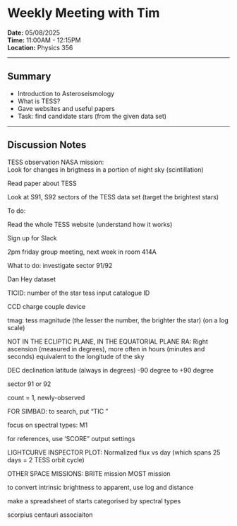 # Weekly Meeting with Tim

**Date:** 05/08/2025  
**Time:** 11:00AM - 12:15PM   
**Location:** Physics 356

---

## Summary
- Introduction to Asteroseismology
- What is TESS?
- Gave websites and useful papers
- Task: find candidate stars (from the given data set)

---

## Discussion Notes

TESS observation NASA mission:  
Look for changes in brigtness in a portion of night sky (scintillation)

Read paper about TESS 

Look at S91, S92 sectors of the TESS data set (target the brightest stars) 

To do: 

Read the whole TESS website
(understand how it works)

Sign up for Slack

2pm friday group meeting, next week in room 414A

What to do: investigate sector 91/92

Dan Hey dataset

TICID: number of the star
tess input catalogue ID

CCD charge couple device

tmag: tess magnitude (the lesser the number, the brighter the star)
(on a log scale)


NOT IN THE ECLIPTIC PLANE, IN THE EQUATORIAL PLANE
RA: Right ascension (measured in degrees), more often in hours (minutes and seconds)
equivalent to the longitude of the sky

DEC declination 
latitude (always in degrees)
-90 degree to +90 degree

sector
91 or 92

count = 1, newly-observed

FOR SIMBAD:
to search, put “TIC <ID>”

focus on spectral types: M1

for references, use ‘SCORE” output settings


LIGHTCURVE INSPECTOR PLOT:
Normalized flux vs day (which spans 25 days = 2 TESS orbit cycle)


OTHER SPACE MISSIONS:
BRITE mission
MOST mission

to convert intrinsic brightness to apparent, use log and distance

make a spreadsheet of starts categorised by spectral types

scorpius centauri associaiton



